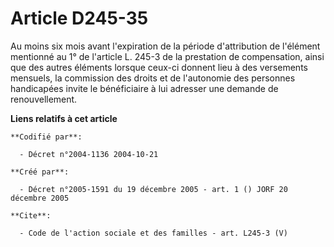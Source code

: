 # Article D245-35

Au moins six mois avant l'expiration de la période d'attribution de l'élément mentionné au 1° de l'article L. 245-3 de la
prestation de compensation, ainsi que des autres éléments lorsque ceux-ci donnent lieu à des versements mensuels, la
commission des droits et de l'autonomie des personnes handicapées invite le bénéficiaire à lui adresser une demande de
renouvellement.

**Liens relatifs à cet article**

	**Codifié par**:

	  - Décret n°2004-1136 2004-10-21

	**Créé par**:

	  - Décret n°2005-1591 du 19 décembre 2005 - art. 1 () JORF 20 décembre 2005

	**Cite**:

	  - Code de l'action sociale et des familles - art. L245-3 (V)
